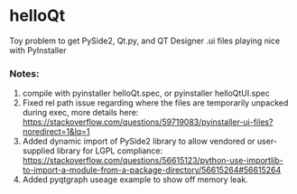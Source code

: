 # helloQt
Toy problem to get PySide2, Qt.py, and QT Designer .ui files playing nice with PyInstaller

### Notes:
1. compile with pyinstaller helloQt.spec, or pyinstaller helloQtUI.spec
2. Fixed rel path issue regarding where the files are temporarily unpacked during exec, more details here: https://stackoverflow.com/questions/59719083/pyinstaller-ui-files?noredirect=1&lq=1
3. Added dynamic import of PySide2 library to allow vendored or user-supplied library for LGPL compliance: https://stackoverflow.com/questions/56615123/python-use-importlib-to-import-a-module-from-a-package-directory/56615264#56615264
4. Added pyqtgraph useage example to show off memory leak.
